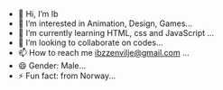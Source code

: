 - 👋 Hi, I’m Ib
- 👀 I’m interested in Animation, Design, Games...
- 🌱 I’m currently learning HTML, css and JavaScript ...
- 💞️ I’m looking to collaborate on codes...
- 📫 How to reach me ibzzenvilje@gmail.com ...
- 😄 Gender: Male...
- ⚡ Fun fact: from Norway...


<!---
IbzZen08/IbzZen08 is a ✨ special ✨ repository because its `README.md` (this file) appears on your GitHub profile.
You can click the Preview link to take a look at your changes.
--->
